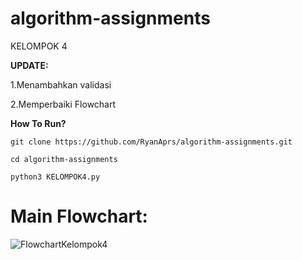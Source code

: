 # algorithm-assignments
KELOMPOK 4


 **UPDATE:**

1.Menambahkan validasi

2.Memperbaiki Flowchart



**How To Run?**
```
git clone https://github.com/RyanAprs/algorithm-assignments.git

cd algorithm-assignments

python3 KELOMPOK4.py
```


# Main Flowchart:



![FlowchartKelompok4](https://github.com/RyanAprs/algorithm-assignments/assets/127333304/3adfb593-a4ac-4d9e-9485-1488c440f43a)

